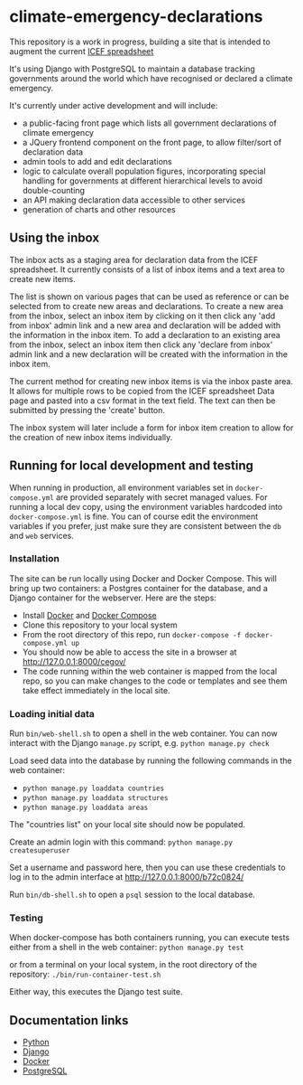 # climate-emergency-declarations

This repository is a work in progress, building a site that is intended to augment the current [ICEF spreadsheet](https://docs.google.com/spreadsheets/d/1tb-LklFWLujYnjmCSvCWRcLUJCCWAL27dKPzVcFq9CQ)

It's using Django with PostgreSQL to maintain a database tracking governments around the world which have recognised or declared a climate emergency.

It's currently under active development and will include:

* a public-facing front page which lists all government declarations of climate emergency
* a JQuery frontend component on the front page, to allow filter/sort of declaration data
* admin tools to add and edit declarations
* logic to calculate overall population figures, incorporating special handling for governments at different hierarchical levels to avoid double-counting
* an API making declaration data accessible to other services
* generation of charts and other resources

## Using the inbox

The inbox acts as a staging area for declaration data from the ICEF spreadsheet. It currently consists of a list of inbox items and a text area to create new items.

The list is shown on various pages that can be used as reference or can be selected from to create new areas and declarations. To create a new area from the inbox, select an inbox item by clicking on it then click any 'add from inbox' admin link and a new area and declaration will be added with the information in the inbox item. To add a declaration to an existing area from the inbox, select an inbox item then click any 'declare from inbox' admin link and a new declaration will be created with the information in the inbox item.

The current method for creating new inbox items is via the inbox paste area. It allows for multiple rows to be copied from the ICEF spreadsheet Data page and pasted into a csv format in the text field. The text can then be submitted by pressing the 'create' button.

The inbox system will later include a form for inbox item creation to allow for the creation of new inbox items individually.

## Running for local development and testing

When running in production, all environment variables set in `docker-compose.yml` are provided separately with secret managed values. For running a local dev copy, using the environment variables hardcoded into `docker-compose.yml` is fine. You can of course edit the environment variables if you prefer, just make sure they are consistent between the `db` and `web` services.

### Installation

The site can be run locally using Docker and Docker Compose. This will bring up two containers: a Postgres container for the database, and a Django container for the webserver. Here are the steps:

* Install [Docker](https://docs.docker.com/install/) and [Docker Compose](https://docs.docker.com/compose/install/)
* Clone this repository to your local system
* From the root directory of this repo, run `docker-compose -f docker-compose.yml up`
* You should now be able to access the site in a browser at http://127.0.0.1:8000/cegov/
* The code running within the web container is mapped from the local repo, so you can make changes to the code or templates and see them take effect immediately in the local site.

### Loading initial data

Run `bin/web-shell.sh` to open a shell in the web container. You can now interact with the Django `manage.py` script, e.g. `python manage.py check`

Load seed data into the database by running the following commands in the web container:
 * `python manage.py loaddata countries`
 * `python manage.py loaddata structures`
 * `python manage.py loaddata areas`

The "countries list" on your local site should now be populated.

Create an admin login with this command: `python manage.py createsuperuser`

Set a username and password here, then you can use these credentials to log in to the admin interface at http://127.0.0.1:8000/b72c0824/

Run `bin/db-shell.sh` to open a `psql` session to the local database.

### Testing

When docker-compose has both containers running, you can execute tests either from a shell in the web container: `python manage.py test`

or from a terminal on your local system, in the root directory of the repository: `./bin/run-container-test.sh`

Either way, this executes the Django test suite.

## Documentation links

* [Python](https://docs.python.org/3/)
* [Django](https://docs.djangoproject.com/en/2.2/)
* [Docker](https://docs.docker.com/)
* [PostgreSQL](https://www.postgresql.org/docs/11/index.html)
